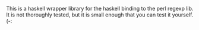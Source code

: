 This is a haskell wrapper library for the haskell binding to the perl regexp lib.  It is not thoroughly tested, but it is small enough that you can test it yourself.  (-:
